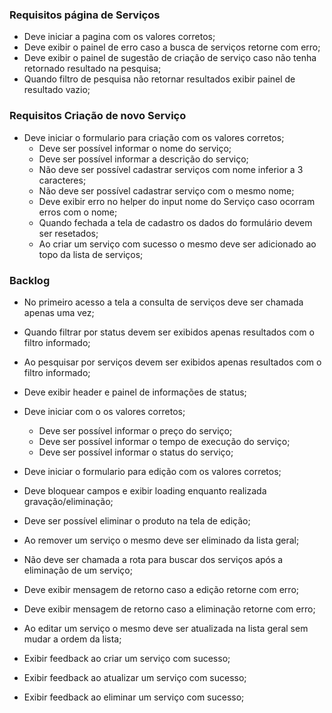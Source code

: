 ### Requisitos página de Serviços

- Deve iniciar a pagina com os valores corretos;
- Deve exibir o painel de erro caso a busca de serviços retorne com erro;
- Deve exibir o painel de sugestão de criação de serviço caso não tenha retornado resultado na pesquisa;
- Quando filtro de pesquisa não retornar resultados exibir painel de resultado vazio;

### Requisitos Criação de novo Serviço
- Deve iniciar o formulario para criação com os valores corretos;
  * Deve ser possível informar o nome do serviço;
  * Deve ser possível informar a descrição do serviço;
  * Não deve ser possível cadastrar serviços com nome inferior a 3 caracteres;
  * Não deve ser possível cadastrar serviço com o mesmo nome;
  * Deve exibir erro no helper do input nome do Serviço caso ocorram erros com o nome;
  * Quando fechada a tela de cadastro os dados do formulário devem ser resetados;
  * Ao criar um serviço com sucesso o mesmo deve ser adicionado ao topo da lista de serviços;

### Backlog

- No primeiro acesso a tela a consulta de serviços deve ser chamada apenas uma vez;
- Quando filtrar por status devem ser exibidos apenas resultados com o filtro informado;
- Ao pesquisar por serviços devem ser exibidos apenas resultados com o filtro informado;
- Deve exibir header e painel de informações de status;
- Deve iniciar com o os valores corretos;
  * Deve ser possível informar o preço do serviço;
  * Deve ser possível informar o tempo de execução do serviço;
  * Deve ser possível informar o status do serviço;

- Deve iniciar o formulario para edição com os valores corretos;
- Deve bloquear campos e exibir loading enquanto realizada gravação/eliminação;
- Deve ser possível eliminar o produto na tela de edição;
- Ao remover um serviço o mesmo deve ser eliminado da lista geral;
- Não deve ser chamada a rota para buscar dos serviços após a eliminação de um serviço;
- Deve exibir mensagem de retorno caso a edição retorne com erro;
- Deve exibir mensagem de retorno caso a eliminação retorne com erro;
- Ao editar um serviço o mesmo deve ser atualizada na lista geral sem mudar a ordem da lista;
- Exibir feedback ao criar um serviço com sucesso;
- Exibir feedback ao atualizar um serviço com sucesso;
- Exibir feedback ao eliminar um serviço com sucesso;